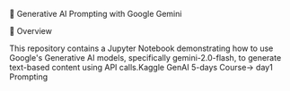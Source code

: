 📌 Generative AI Prompting with Google Gemini

🚀 Overview

This repository contains a Jupyter Notebook demonstrating how to use Google's Generative AI models, specifically gemini-2.0-flash, to generate text-based content using API calls.Kaggle GenAI 5-days Course-> day1 Prompting

